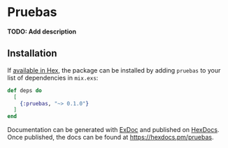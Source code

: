 # Pruebas

**TODO: Add description**

## Installation

If [available in Hex](https://hex.pm/docs/publish), the package can be installed
by adding `pruebas` to your list of dependencies in `mix.exs`:

```elixir
def deps do
  [
    {:pruebas, "~> 0.1.0"}
  ]
end
```

Documentation can be generated with [ExDoc](https://github.com/elixir-lang/ex_doc)
and published on [HexDocs](https://hexdocs.pm). Once published, the docs can
be found at <https://hexdocs.pm/pruebas>.

